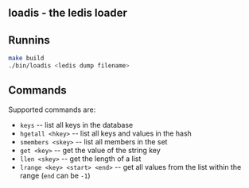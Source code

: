 ## loadis - the ledis loader

## Runnins

```bash
make build
./bin/loadis <ledis dump filename>
```

## Commands

Supported commands are:

 * `keys` -- list all keys in the database
 * `hgetall <hkey>` -- list all keys and values in the hash
 * `smembers <skey>` -- list all members in the set
 * `get <key>` -- get the value of the string key
 * `llen <skey>` -- get the length of a list
 * `lrange <key> <start> <end>` -- get all values from the list within the range (`end` can be `-1`)
